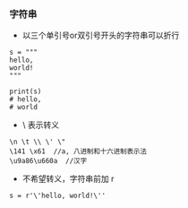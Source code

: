 ### 字符串
- 以三个单引号or双引号开头的字符串可以折行
```
s = """
hello, 
world!
"""

print(s)
# hello,
# world
```
- \ 表示转义
```
\n \t \\ \' \"
\141 \x61  //a, 八进制和十六进制表示法
\u9a86\u660a  //汉字
```
- 不希望转义，字符串前加 r
```
s = r'\'hello, world!\''
```
